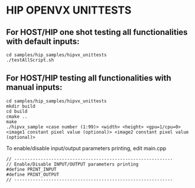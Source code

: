 # HIP OPENVX UNITTESTS
## For HOST/HIP one shot testing all functionalities with default inputs:

```
cd samples/hip_samples/hipvx_unittests
./testAllScript.sh
```

## For HOST/HIP testing all functionalities with manual inputs:

```
cd samples/hip_samples/hipvx_unittests
mkdir build
cd build
cmake ..
make
./hipvx_sample <case number (1:99)> <width> <height> <gpu=1/cpu=0> <image1 constant pixel value (optional)> <image2 constant pixel value (optional)>
```

To enable/disable input/output parameters printing, edit main.cpp
```
// ------------------------------------------------------------
// Enable/Disable INPUT/OUTPUT parameters printing
#define PRINT_INPUT
#define PRINT_OUTPUT
// ------------------------------------------------------------
```